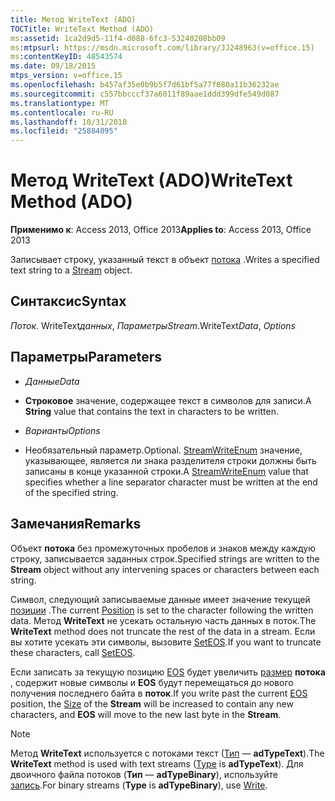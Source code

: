 ```yaml
---
title: Метод WriteText (ADO)
TOCTitle: WriteText Method (ADO)
ms:assetid: 1ca2d9d5-11f4-d088-6fc3-53240208bb09
ms:mtpsurl: https://msdn.microsoft.com/library/JJ248963(v=office.15)
ms:contentKeyID: 48543574
ms.date: 09/18/2015
mtps_version: v=office.15
ms.openlocfilehash: b457af35e0b9b5f7d61bf5a77f080a11b36232ae
ms.sourcegitcommit: c557bbcccf37a6011f89aae1ddd399dfe549d087
ms.translationtype: MT
ms.contentlocale: ru-RU
ms.lasthandoff: 10/31/2018
ms.locfileid: "25884095"
---
```

# <a name="writetext-method-ado"></a><span data-ttu-id="190a6-102">Метод WriteText (ADO)</span><span class="sxs-lookup"><span data-stu-id="190a6-102">WriteText Method (ADO)</span></span>


<span data-ttu-id="190a6-103">**Применимо к**: Access 2013, Office 2013</span><span class="sxs-lookup"><span data-stu-id="190a6-103">**Applies to**: Access 2013, Office 2013</span></span>

<span data-ttu-id="190a6-104">Записывает строку, указанный текст в объект [потока](stream-object-ado.md) .</span><span class="sxs-lookup"><span data-stu-id="190a6-104">Writes a specified text string to a [Stream](stream-object-ado.md) object.</span></span>

## <a name="syntax"></a><span data-ttu-id="190a6-105">Синтаксис</span><span class="sxs-lookup"><span data-stu-id="190a6-105">Syntax</span></span>

<span data-ttu-id="190a6-106">*Поток*. WriteText*данных*, *Параметры*</span><span class="sxs-lookup"><span data-stu-id="190a6-106">*Stream*.WriteText*Data*, *Options*</span></span>

## <a name="parameters"></a><span data-ttu-id="190a6-107">Параметры</span><span class="sxs-lookup"><span data-stu-id="190a6-107">Parameters</span></span>

  - <span data-ttu-id="190a6-108">*Данные*</span><span class="sxs-lookup"><span data-stu-id="190a6-108">*Data*</span></span>

  - <span data-ttu-id="190a6-109">**Строковое** значение, содержащее текст в символов для записи.</span><span class="sxs-lookup"><span data-stu-id="190a6-109">A **String** value that contains the text in characters to be written.</span></span>

  - <span data-ttu-id="190a6-110">*Варианты*</span><span class="sxs-lookup"><span data-stu-id="190a6-110">*Options*</span></span>

  - <span data-ttu-id="190a6-111">Необязательный параметр.</span><span class="sxs-lookup"><span data-stu-id="190a6-111">Optional.</span></span> <span data-ttu-id="190a6-112">[StreamWriteEnum](streamwriteenum.md) значение, указывающее, является ли знака разделителя строки должны быть записаны в конце указанной строки.</span><span class="sxs-lookup"><span data-stu-id="190a6-112">A [StreamWriteEnum](streamwriteenum.md) value that specifies whether a line separator character must be written at the end of the specified string.</span></span>

## <a name="remarks"></a><span data-ttu-id="190a6-113">Замечания</span><span class="sxs-lookup"><span data-stu-id="190a6-113">Remarks</span></span>

<span data-ttu-id="190a6-114">Объект **потока** без промежуточных пробелов и знаков между каждую строку, записывается заданных строк.</span><span class="sxs-lookup"><span data-stu-id="190a6-114">Specified strings are written to the **Stream** object without any intervening spaces or characters between each string.</span></span>

<span data-ttu-id="190a6-115">Символ, следующий записываемые данные имеет значение текущей [позиции](position-property-ado.md) .</span><span class="sxs-lookup"><span data-stu-id="190a6-115">The current [Position](position-property-ado.md) is set to the character following the written data.</span></span> <span data-ttu-id="190a6-116">Метод **WriteText** не усекать остальную часть данных в поток.</span><span class="sxs-lookup"><span data-stu-id="190a6-116">The **WriteText** method does not truncate the rest of the data in a stream.</span></span> <span data-ttu-id="190a6-117">Если вы хотите усекать эти символы, вызовите [SetEOS](seteos-method-ado.md).</span><span class="sxs-lookup"><span data-stu-id="190a6-117">If you want to truncate these characters, call [SetEOS](seteos-method-ado.md).</span></span>

<span data-ttu-id="190a6-118">Если записать за текущую позицию [EOS](eos-property-ado.md) будет увеличить [размер](https://msdn.microsoft.com/library/jj250128\(v=office.15\)) **потока** , содержит новые символы и **EOS** будут перемещаться до нового получения последнего байта в **поток**.</span><span class="sxs-lookup"><span data-stu-id="190a6-118">If you write past the current [EOS](eos-property-ado.md) position, the [Size](https://msdn.microsoft.com/library/jj250128\(v=office.15\)) of the **Stream** will be increased to contain any new characters, and **EOS** will move to the new last byte in the **Stream**.</span></span>


> [!NOTE]
> <P><span data-ttu-id="190a6-119">Метод <STRONG>WriteText</STRONG> используется с потоками текст (<A href="type-property-ado-stream.md">Тип</A> — <STRONG>adTypeText</STRONG>).</span><span class="sxs-lookup"><span data-stu-id="190a6-119">The <STRONG>WriteText</STRONG> method is used with text streams (<A href="type-property-ado-stream.md">Type</A> is <STRONG>adTypeText</STRONG>).</span></span> <span data-ttu-id="190a6-120">Для двоичного файла потоков (<STRONG>Тип</STRONG> — <STRONG>adTypeBinary</STRONG>), используйте <A href="write-method-ado.md">запись</A>.</span><span class="sxs-lookup"><span data-stu-id="190a6-120">For binary streams (<STRONG>Type</STRONG> is <STRONG>adTypeBinary</STRONG>), use <A href="write-method-ado.md">Write</A>.</span></span></P>


